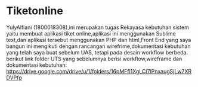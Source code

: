 # Tiketonline
YulyAlfiani (1800018308),ini merupakan tugas Rekayasa kebutuhan sistem yaitu membuat aplikasi tiket online,aplikasi ini menggunakan Sublime text,dan aplikasi tersebut menggunakan PHP dan html,Front End yang saya bangun ini mengikuti dengan rancangan wirefrime,dokumentasi kebutuhan yang telah saya buat sebelum UAS, tetapi pada desain workflow berbeda.
berikut link folder UTS yang sebelumnya berisi workflow,wireframe dan dokumentasi kebutuhan:
https://drive.google.com/drive/u/1/folders/16pMFfl1XgLCl7lPnxaugSjLw7XRDVPfp
